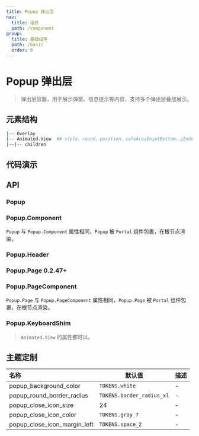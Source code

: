 ```yaml
---
title: Popup 弹出层
nav:
  title: 组件
  path: /component
group:
  title: 基础组件
  path: /basic
  order: 0
---
```


# Popup 弹出层

> 弹出层容器，用于展示弹窗、信息提示等内容，支持多个弹出层叠加展示。

## 元素结构

```bash
|-- Overlay
|-- Animated.View  ## style、round、position、safeAreaInsetBottom、zIndex，默认情况不控制高度，可通过 style 自定义高度
|--|-- children
```

## 代码演示

<code src="./__fixtures__/header.tsx"></code>

<code src="./__fixtures__/popup.tsx"></code>

<code src="./__fixtures__/keyboard-shim.tsx"></code>

<code src="./__fixtures__/page.tsx"></code>

## API

### Popup

### Popup.Component

`Popup` 与 `Popup.Component` 属性相同，`Popup` 被 `Portal` 组件包裹，在根节点渲染。

<API hideTitle src="./popup.tsx"></API>

### Popup.Header

<API hideTitle src="./popup-header.tsx"></API>

### Popup.Page <Badge>0.2.47+</Badge>

### Popup.PageComponent

`Popup.Page` 与 `Popup.PageComponent` 属性相同，`Popup.Page` 被 `Portal` 组件包裹，在根节点渲染。

<API hideTitle src="./popup-page.tsx"></API>

### Popup.KeyboardShim

> `Animated.View` 的属性都可以。

## 主题定制

| 名称                         | 默认值                    | 描述 |
| :--------------------------- | ------------------------- | ---- |
| popup_background_color       | `TOKENS.white`            | -    |
| popup_round_border_radius    | `TOKENS.border_radius_xl` | -    |
| popup_close_icon_size        | 24                        | -    |
| popup_close_icon_color       | `TOKENS.gray_7`           | -    |
| popup_close_icon_margin_left | `TOKENS.space_2`          | -    |
